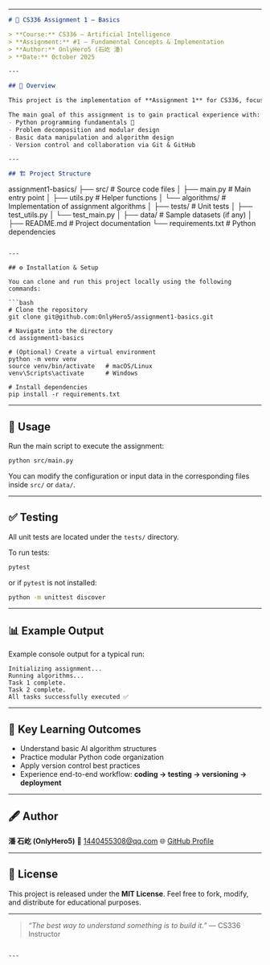 
---

```markdown
# 🧠 CS336 Assignment 1 – Basics

> **Course:** CS336 — Artificial Intelligence  
> **Assignment:** #1 — Fundamental Concepts & Implementation  
> **Author:** OnlyHero5 (石屹 潘)  
> **Date:** October 2025  

---

## 📘 Overview

This project is the implementation of **Assignment 1** for CS336, focusing on the **fundamental building blocks** of artificial intelligence and computational problem solving.

The main goal of this assignment is to gain practical experience with:
- Python programming fundamentals 🐍  
- Problem decomposition and modular design  
- Basic data manipulation and algorithm design  
- Version control and collaboration via Git & GitHub  

---

## 🏗️ Project Structure

```

assignment1-basics/
├── src/                # Source code files
│   ├── main.py         # Main entry point
│   ├── utils.py        # Helper functions
│   └── algorithms/     # Implementation of assignment algorithms
│
├── tests/              # Unit tests
│   ├── test_utils.py
│   └── test_main.py
│
├── data/               # Sample datasets (if any)
│
├── README.md           # Project documentation
└── requirements.txt    # Python dependencies

````

---

## ⚙️ Installation & Setup

You can clone and run this project locally using the following commands:

```bash
# Clone the repository
git clone git@github.com:OnlyHero5/assignment1-basics.git

# Navigate into the directory
cd assignment1-basics

# (Optional) Create a virtual environment
python -m venv venv
source venv/bin/activate   # macOS/Linux
venv\Scripts\activate      # Windows

# Install dependencies
pip install -r requirements.txt
````

---

## 🚀 Usage

Run the main script to execute the assignment:

```bash
python src/main.py
```

You can modify the configuration or input data in the corresponding files inside `src/` or `data/`.

---

## ✅ Testing

All unit tests are located under the `tests/` directory.

To run tests:

```bash
pytest
```

or if `pytest` is not installed:

```bash
python -m unittest discover
```

---

## 📊 Example Output

Example console output for a typical run:

```
Initializing assignment...
Running algorithms...
Task 1 complete.
Task 2 complete.
All tasks successfully executed ✅
```

---

## 🧩 Key Learning Outcomes

* Understand basic AI algorithm structures
* Practice modular Python code organization
* Apply version control best practices
* Experience end-to-end workflow: **coding → testing → versioning → deployment**

---

## 🖋️ Author

**潘 石屹 (OnlyHero5)**
📧 [1440455308@qq.com](mailto:1440455308@qq.com)
🌐 [GitHub Profile](https://github.com/OnlyHero5)

---

## 🪪 License

This project is released under the **MIT License**.
Feel free to fork, modify, and distribute for educational purposes.

---

> *“The best way to understand something is to build it.”*
> — CS336 Instructor

```

---




